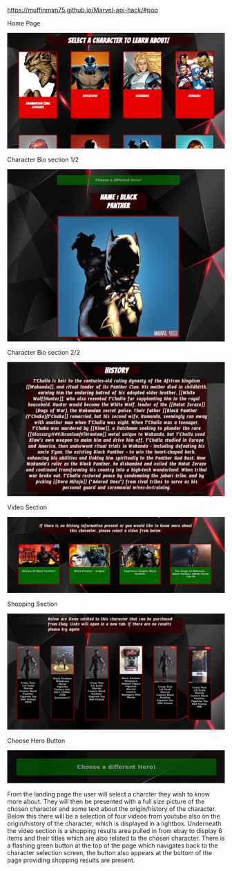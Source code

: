 
https://muffinman75.github.io/Marvel-api-hack/#poo

Home Page

![Home Page](https://github.com/Muffinman75/Marvel-api-hack/blob/master/Screenshot_2018-07-27%20Marvel%20Characters.png)

Character Bio section 1/2

![Bio Page 1](https://github.com/Muffinman75/Marvel-api-hack/blob/master/Screenshot_2018-07-27%20Marvel%20Characters(1).png)

Character Bio section 2/2

![Bio Page 2](https://github.com/Muffinman75/Marvel-api-hack/blob/master/Screenshot_2018-07-27%20Marvel%20Characters(2).png)

Video Section 

![Video Section](https://github.com/Muffinman75/Marvel-api-hack/blob/master/Screenshot_2018-07-27%20Marvel%20Characters(3).png)

Shopping Section

![Shopping Section](https://github.com/Muffinman75/Marvel-api-hack/blob/master/Screenshot_2018-07-27%20Marvel%20Characters(4).png)

Choose Hero Button

![Hero Button](https://github.com/Muffinman75/Marvel-api-hack/blob/master/Screenshot_2018-07-27%20Marvel%20Characters(5).png)


From the landing page the user will select a charcter they wish to know more
about. They will then be presented with a full size picture of the chosen 
character and some text about the origin/history of the character. Below this there
will be a selection of four videos from youtube also on the origin/history of the 
character, which is displayed in a lightbox. Underneath the video section is a shopping 
results area pulled in from ebay to display 6 items and their titles which are also related
to the chosen character. There is a flashing green button at the top of the page which navigates
back to the character selection screen, the button also appears at the bottom of the page 
providing shopping results are present.
